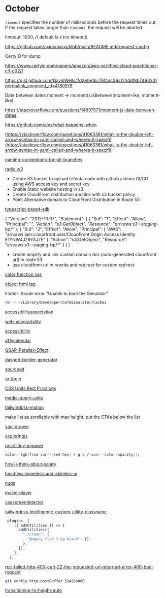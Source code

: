 # October

`timeout` specifies the number of milliseconds before the request times out. If the request takes longer than `timeout`, the request will be aborted.

timeout: 1000, // default is `0` (no timeout)

<https://github.com/axios/axios/blob/main/README.md#request-config>

CertyIQ for dump

<https://www.certyiq.com/papers/amazon/aws-certified-cloud-practitioner-clf-c02/1>

<https://gist.github.com/DavidWells/7d2e0e1bc78f4ac59a123ddf8b74932d?permalink_comment_id=4180979>

Date between dates moment => moment().isBetween(moment-like, moment-like)

<https://stackoverflow.com/questions/14897571/moment-js-date-between-dates>

<https://github.com/alex/what-happens-when>

[https://stackoverflow.com/questions/41063361/what-is-the-double-left-arrow-syntax-in-yaml-called-and-wheres-it-specifi](https://stackoverflow.com/questions/41063361/what-is-the-double-left-arrow-syntax-in-yaml-called-and-wheres-it-specifi)

[naming-conventions-for-git-branches](https://medium.com/@abhay.pixolo/naming-conventions-for-git-branches-a-cheatsheet-8549feca2534)

[radio w3](https://www.w3.org/TR/2017/WD-wai-aria-practices-1.1-20170628/examples/radio/radio-1/radio-1.html)

- Create S3 bucket to upload trifecta code with github actions CI/CD using AWS access key and secret key
- Enable Static website hosting in s3
- Create CloudFront distribution and link with s3 bucket policy
- Point Alternative domain to CloudFront Distribution in Route 53

[typescript-based-sdk](https://dev.to/jamesoyanna/developing-and-publishing-a-typescript-based-sdk-3pph)

{
    "Version": "2012-10-17",
    "Statement": [
        {
            "Sid": "1",
            "Effect": "Allow",
            "Principal": "*",
            "Action": "s3:GetObject",
            "Resource": "arn:aws:s3:::staging-bp/*"
        },
        {
            "Sid": "2",
            "Effect": "Allow",
            "Principal": {
                "AWS": "arn:aws:iam::cloudfront:user/CloudFront Origin Access Identity E1YNW4JZ9YAJ7E"
            },
            "Action": "s3:GetObject",
            "Resource": "arn:aws:s3:::staging-bp/*"
        }
    ]
}

- create amplify and link custom domain dns (auto-generated cloudfront url) in route 53
- use cloudfront url in rewrite and redirect for custom redirect

[color function css](https://developer.mozilla.org/en-US/docs/Web/CSS/color_value/color)

[object html tag](https://developer.mozilla.org/en-US/docs/Web/HTML/Element/object)

Flutter: Xcode error "Unable to boot the Simulator"

```bash
rm -r ~/Library/Developer/CoreSimulator/Caches
```

[accessibilityassociation](https://www.accessibilityassociation.org/s/)

[web-accessibility](https://css4u.gitbook.io/accessibility/accessibility/web-accessibility)

[accessibility](https://css4u.gitbook.io/accessibility)

[a11ycalendar](http://a11ycalendar.kaseybon.com/perceivable-1-1.html)

[GSAP-Parallax-Effect](https://github.com/joeunhye/GSAP-Parallax-Effect)

[dashed-border-generator](https://kovart.github.io/dashed-border-generator/)

[sourcegit](https://sourcegit-scm.github.io/)

[qr-login](https://github.com/kyawzaymoore/qr-login)

[CSS Units Best Practices](https://gist.github.com/basham/2175a16ab7c60ce8e001)

[media-query-units](https://zellwk.com/blog/media-query-units/)

[tailwindcss-motion](https://github.com/romboHQ/tailwindcss-motion)

make list as scrollable with max height, put the CTAs below the list

[vaul drawer](https://github.com/emilkowalski/vaul)

[exploringjs](https://exploringjs.com/js/book/index.html)

[react-tiny-popover](https://github.com/alexkatz/react-tiny-popover)

```css
color: rgb(from var(--red-hex) r g b / var(--color-opacity));
```

[how-i-think-about-salary](https://feifan.blog/posts/how-i-think-about-salary)

[headless-boneless-and-skinless-ui](https://nerdy.dev/headless-boneless-and-skinless-ui)

[nuqs](https://github.com/47ng/nuqs)

[music-player](https://github.com/CodeWithGionatha-Labs/music-player)

[usescreendetector](https://medium.com/@vigneshun/building-a-responsive-react-hook-usescreendetector-a2c554ee5b2)

[tailwindcss-intelligence-custom-utility-classname](https://www.summerbud.org/dev-notes/tailwindcss-intelligence-custom-utility-classname)

```js
 plugins: [
    ({ addUtilities }) => {
      addUtilities({
        ".screen": {
          "@apply flex-1 bg-black": {},
        },
      });
    },
  ],
```

[rpc-failed-http-400-curl-22-the-requested-url-returned-error-400-bad-request](https://stackoverflow.com/questions/62753648/rpc-failed-http-400-curl-22-the-requested-url-returned-error-400-bad-request)

```bash
git config http.postBuffer 524288000
```

[transitioning-to-height-auto](https://keithjgrant.com/posts/2023/04/transitioning-to-height-auto/)
